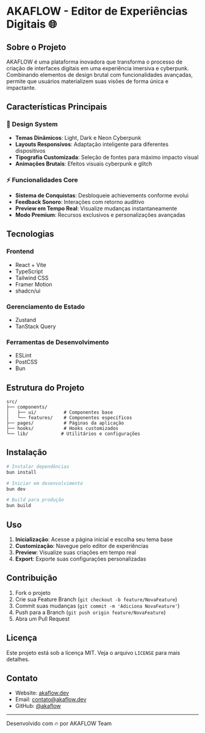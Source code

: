 # AKAFLOW - Editor de Experiências Digitais 🌐

## Sobre o Projeto
AKAFLOW é uma plataforma inovadora que transforma o processo de criação de interfaces digitais em uma experiência imersiva e cyberpunk. Combinando elementos de design brutal com funcionalidades avançadas, permite que usuários materializem suas visões de forma única e impactante.

## Características Principais

### 🎯 Design System
- **Temas Dinâmicos**: Light, Dark e Neon Cyberpunk
- **Layouts Responsivos**: Adaptação inteligente para diferentes dispositivos
- **Tipografia Customizada**: Seleção de fontes para máximo impacto visual
- **Animações Brutais**: Efeitos visuais cyberpunk e glitch

### ⚡ Funcionalidades Core
- **Sistema de Conquistas**: Desbloqueie achievements conforme evolui
- **Feedback Sonoro**: Interações com retorno auditivo
- **Preview em Tempo Real**: Visualize mudanças instantaneamente
- **Modo Premium**: Recursos exclusivos e personalizações avançadas

## Tecnologias

### Frontend
- React + Vite
- TypeScript
- Tailwind CSS
- Framer Motion
- shadcn/ui

### Gerenciamento de Estado
- Zustand
- TanStack Query

### Ferramentas de Desenvolvimento
- ESLint
- PostCSS
- Bun

## Estrutura do Projeto
```
src/
├── components/
│   ├── ui/          # Componentes base
│   └── features/    # Componentes específicos
├── pages/           # Páginas da aplicação
├── hooks/           # Hooks customizados
└── lib/            # Utilitários e configurações
```

## Instalação

```bash
# Instalar dependências
bun install

# Iniciar em desenvolvimento
bun dev

# Build para produção
bun build
```

## Uso
1. **Inicialização**: Acesse a página inicial e escolha seu tema base
2. **Customização**: Navegue pelo editor de experiências
3. **Preview**: Visualize suas criações em tempo real
4. **Export**: Exporte suas configurações personalizadas

## Contribuição
1. Fork o projeto
2. Crie sua Feature Branch (`git checkout -b feature/NovaFeature`)
3. Commit suas mudanças (`git commit -m 'Adiciona NovaFeature'`)
4. Push para a Branch (`git push origin feature/NovaFeature`)
5. Abra um Pull Request

## Licença
Este projeto está sob a licença MIT. Veja o arquivo `LICENSE` para mais detalhes.

## Contato
- Website: [akaflow.dev](https://akaflow.dev)
- Email: contato@akaflow.dev
- GitHub: [@akaflow](https://github.com/akaflow)

---
Desenvolvido com 🔥 por AKAFLOW Team